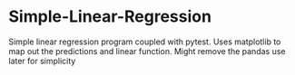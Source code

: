 # Simple-Linear-Regression
Simple linear regression program coupled with pytest. 
Uses matplotlib to map out the predictions and linear function. Might remove the pandas use later for simplicity
